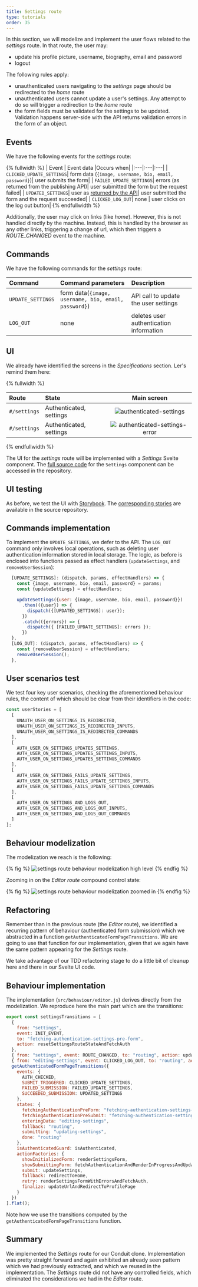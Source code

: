 ```yaml
---
title: Settings route 
type: tutorials
order: 35
---
```


In this section, we will modelize and implement the user flows related to the *settings* route. In that route, the user may:
- update his profile picture, username, biography, email and password 
- logout

The following rules apply:
- unauthenticated users navigating to the *settings* page should be redirected to the *home* route
- unauthenticated users cannot update a user's settings. Any attempt to do so will trigger a redirection to the *home* route 
- the form fields must be validated for the settings to be updated. Validation happens server-side with the API returns validation errors in the form of an object.

## Events
We have the following events for the *settings* route:

{% fullwidth %}
| Event | Event data |Occurs when|
|:---|:---|:---|
| `CLICKED_UPDATE_SETTINGS`| form data (`{image, username, bio, email, password}`)| user submits the form| 
| `FAILED_UPDATE_SETTINGS`| errors (as returned from the publishing API)| user submitted the form but the request failed|
| `UPDATED_SETTINGS`| user as [returned by the API](https://github.com/gothinkster/realworld/tree/master/api#users-for-authentication)| user submitted the form and the request succeeded|
| `CLICKED_LOG_OUT`| none | user clicks on the log out button|
{% endfullwidth %}

Additionally, the user may click on links (like *home*). However, this is not handled directly by the machine. Instead, this is handled by the browser as any other links, triggering a change of url, which then triggers a *ROUTE_CHANGED* event to the machine.

## Commands
We have the following commands for the *settings* route:

| Command | Command parameters |Description|
|:---|:---|:---|
| `UPDATE_SETTINGS`| form data(`{image, username, bio, email, password}`)| API call to update the user settings| 
| `LOG_OUT`| none | deletes user authentication information|

## UI
We already have identified the screens in the *Specifications* section. Ler's remind them here:

{% fullwidth %}

|Route|State|Main screen|
|:---|:---|:---:|
|`#/settings`|Authenticated, settings|![authenticated-settings](../../images/real-world/screenshot-demo.settings.realworld.io-2019.08.06-23_10_17.png)|
|`#/settings`|Authenticated, settings|![authenticated-settings-error](../../images/real-world/screenshot-demo.settings-error.realworld.io-2019.08.06-23_12_11.png)|

{% endfullwidth %}

The UI for the *settings* route will be implemented with a *Settings* Svelte component. The [full source code](https://github.com/brucou/realworld-kingly-svelte/blob/with-settings-route/src/UI/Settings.svelte) for the `Settings` component can be accessed in the repository.

## UI testing
As before, we test the UI with [Storybook](https://storybook.js.org/). The [corresponding stories](https://github.com/brucou/realworld-kingly-svelte/tree/with-settings-route/stories) are available in the source repository.

## Commands implementation
To implement the `UPDATE_SETTINGS`, we defer to the API. The `LOG_OUT` command only involves local operations, such as deleting user authentication information stored in local storage. The logic, as before is enclosed into functions passed as effect handlers (`updateSettings`, and `removeUserSession`):

```javascript
  [UPDATE_SETTINGS]: (dispatch, params, effectHandlers) => {
    const {image, username, bio, email, password} = params;
    const {updateSettings} = effectHandlers;

    updateSettings({user: {image, username, bio, email, password}})
      .then(({user}) => {
        dispatch({[UPDATED_SETTINGS]: user});
      })
      .catch(({errors}) => {
        dispatch({ [FAILED_UPDATE_SETTINGS]: errors });
      })
  },
  [LOG_OUT]: (dispatch, params, effectHandlers) => {
    const {removeUserSession} = effectHandlers;
    removeUserSession();
  },

```

## User scenarios test
We test four key user scenarios, checking the aforementioned behaviour rules, the content of which should be clear from their identifiers in the code:

```javascript
const userStories = [
  [
    UNAUTH_USER_ON_SETTINGS_IS_REDIRECTED,
    UNAUTH_USER_ON_SETTINGS_IS_REDIRECTED_INPUTS,
    UNAUTH_USER_ON_SETTINGS_IS_REDIRECTED_COMMANDS
  ],
  [
    AUTH_USER_ON_SETTINGS_UPDATES_SETTINGS,
    AUTH_USER_ON_SETTINGS_UPDATES_SETTINGS_INPUTS,
    AUTH_USER_ON_SETTINGS_UPDATES_SETTINGS_COMMANDS
  ],
  [
    AUTH_USER_ON_SETTINGS_FAILS_UPDATE_SETTINGS,
    AUTH_USER_ON_SETTINGS_FAILS_UPDATE_SETTINGS_INPUTS,
    AUTH_USER_ON_SETTINGS_FAILS_UPDATE_SETTINGS_COMMANDS
  ],
  [
    AUTH_USER_ON_SETTINGS_AND_LOGS_OUT,
    AUTH_USER_ON_SETTINGS_AND_LOGS_OUT_INPUTS,
    AUTH_USER_ON_SETTINGS_AND_LOGS_OUT_COMMANDS
  ]
];
```

## Behaviour modelization
The modelization we reach is the following:

{% fig %}
![settings route behaviour modelization high level](../../graphs/real-world/realworld-routing-settings.png)
{% endfig %}

Zooming in on the *Editor route* compound control state:

{% fig %}
![settings route behaviour modelization zoomed in](../../graphs/real-world/realworld-routing-settings-level-1.png)
{% endfig %}

## Refactoring
Remember than in the previous route (the *Editor* route), we identified a recurring pattern of behaviour (authenticated form submission) which we abstracted in a function `getAuthenticatedFormPageTransitions`. We are going to use that function for our implementation, given that we again have the same pattern appearing for the *Settings* route.

We take advantage of our TDD refactoring stage to do a little bit of cleanup here and there in our Svelte UI code.

## Behaviour implementation
The implementation (`src/behaviour/editor.js`) derives directly from the modelization. We reproduce here the main part which are the transitions:

```javascript
export const settingsTransitions = [
  {
    from: "settings",
    event: INIT_EVENT,
    to: "fetching-authentication-settings-pre-form",
    action: resetSettingsRouteStateAndFetchAuth
  },
  { from: "settings", event: ROUTE_CHANGED, to: "routing", action: updateURL },
  { from: "editing-settings", event: CLICKED_LOG_OUT, to: "routing", action: logOutAndRedirectHome },
  getAuthenticatedFormPageTransitions({
    events: {
      AUTH_CHECKED,
      SUBMIT_TRIGGERED: CLICKED_UPDATE_SETTINGS,
      FAILED_SUBMISSION: FAILED_UPDATE_SETTINGS,
      SUCCEEDED_SUBMISSION: UPDATED_SETTINGS
    },
    states: {
      fetchingAuthenticationPreForm: "fetching-authentication-settings-pre-form",
      fetchingAuthenticationPreSubmit: "fetching-authentication-settings-pre-submit",
      enteringData: "editing-settings",
      fallback: "routing",
      submitting: "updating-settings",
      done: "routing"
    },
    isAuthenticatedGuard: isAuthenticated,
    actionFactories: {
      showInitializedForm: renderSettingsForm,
      showSubmittingForm: fetchAuthenticationAndRenderInProgressAndUpdateFormData,
      submit: updateSettings,
      fallback: redirectToHome,
      retry: renderSettingsFormWithErrorsAndFetchAuth,
      finalize: updateUrlAndRedirectToProfilePage
    }
  })
].flat();

```

Note how we use the transitions computed by the `getAuthenticatedFormPageTransitions` function.

## Summary
We implemented the *Settings* route for our Conduit clone. Implementation was pretty straight forward and again exhibited an already seen pattern which we had previously extracted, and which we reused in the implementation. The *Settings* route did not have any controlled fields, which eliminated the considerations we had in the *Editor* route.
